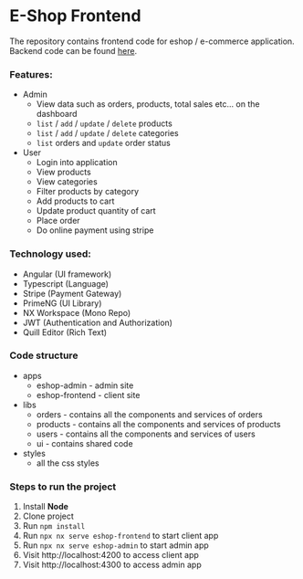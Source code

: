 # E-Shop Frontend

The repository contains frontend code for eshop / e-commerce application. Backend code can be found [here](https://github.com/JayTailor45/eshop-backend).

### Features:

- Admin
  - View data such as orders, products, total sales etc... on the dashboard
  - `list` / `add` / `update` / `delete` products
  - `list` / `add` / `update` / `delete` categories
  - `list` orders and `update` order status
- User
  - Login into application
  - View products
  - View categories
  - Filter products by category
  - Add products to cart
  - Update product quantity of cart
  - Place order
  - Do online payment using stripe

### Technology used:

- Angular (UI framework)
- Typescript (Language)
- Stripe (Payment Gateway)
- PrimeNG (UI Library)
- NX Workspace (Mono Repo)
- JWT (Authentication and Authorization)
- Quill Editor (Rich Text)

### Code structure

- apps
  - eshop-admin - admin site
  - eshop-frontend - client site
- libs
  - orders - contains all the components and services of orders
  - products - contains all the components and services of products
  - users - contains all the components and services of users
  - ui - contains shared code
- styles
  - all the css styles

### Steps to run the project

1. Install **Node**
2. Clone project
3. Run `npm install`
4. Run ```npx nx serve eshop-frontend``` to start client app
5. Run ```npx nx serve eshop-admin``` to start admin app
6. Visit http://localhost:4200 to access client app
7. Visit http://localhost:4300 to access admin app
